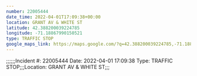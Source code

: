 ```yaml
---
number: 22005444
date_time: 2022-04-01T17:09:38+00:00
location: GRANT AV & WHITE ST
latitude: 42.388200039224785
longitude: -71.18867990150521
type: TRAFFIC STOP
google_maps_link: https://maps.google.com/?q=42.388200039224785,-71.18867990150521
---
```


;;;;;;Incident #: 22005444  Date: 2022-04-01 17:09:38   Type: TRAFFIC STOP;;;Location: GRANT AV & WHITE ST;;;

